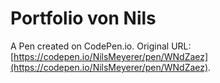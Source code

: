 # Portfolio von Nils

A Pen created on CodePen.io. Original URL: [https://codepen.io/NilsMeyerer/pen/WNdZaez](https://codepen.io/NilsMeyerer/pen/WNdZaez).


